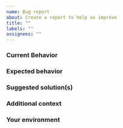 ```yaml
---
name: Bug report
about: Create a report to help us improve
title: ""
labels: ""
assignees: ""
---
```


### Current Behavior

<!-- If applicable, add screenshots/code to help explain your problem. -->

### Expected behavior

<!-- A clear and concise description of what you expected to happen. -->

### Suggested solution(s)

<!-- How could we solve this bug? What changes would need to be made? -->

### Additional context

<!-- Add any other context about the problem here.  -->

### Your environment

<!--
  PLEASE RUN THIS COMMAND INSIDE YOUR PROJECT:
  npx envinfo --system OS --browsers --binaries --npmPackages @norgate-av/cra-template-crestron-ch5-typescript,react,react-dom,typescript --npmGlobalPackages @norgate-av/cra-template-crestron-ch5-typescript,typescript
  AND PASTE ITS CONTENTS BELOW INSIDE THE CODE SNIPPET vvvvvvvvv
-->

```text

```
